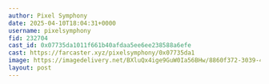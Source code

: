 ```yaml
---
author: Pixel Symphony
date: 2025-04-10T18:04:31+0000
username: pixelsymphony
fid: 232704
cast_id: 0x07735da1011f661b40afdaa5ee6ee238588a6efe
cast: https://farcaster.xyz/pixelsymphony/0x07735da1
image: https://imagedelivery.net/BXluQx4ige9GuW0Ia56BHw/8860f372-3039-46d5-a10b-442c35045500/original
layout: post
---
```


<img src='https://imagedelivery.net/BXluQx4ige9GuW0Ia56BHw/8860f372-3039-46d5-a10b-442c35045500/original' alt='' referrerpolicy='no-referrer'/>
